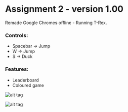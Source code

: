 # Assignment 2 - version 1.00

Remade Google Chromes offline - Running T-Rex.

### Controls:
* Spacebar -> Jump
* W -> Jump
* S -> Duck

### Features:
* Leaderboard
* Coloured game

![alt tag](http://i.imgur.com/KlLFzfx.png)

![alt tag](http://i.imgur.com/SD3Bl5P.png)